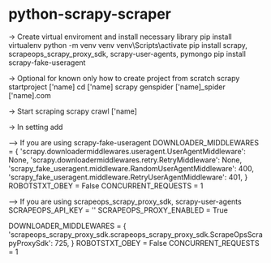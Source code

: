 # python-scrapy-scraper

-> Create virtual enviroment and install necessary library
    pip install virtualenv
    python -m venv venv
    venv\Scripts\activate
    pip install scrapy, scrapeops_scrapy_proxy_sdk, scrapy-user-agents, pymongo
    pip install scrapy-fake-useragent

-> Optional for known only how to create project from scratch 
    scrapy startproject ['name]
    cd ['name]
    scrapy genspider ['name]_spider ['name].com

-> Start scraping
    scrapy crawl ['name]

-> In setting add

--> If you are using scrapy-fake-useragent
DOWNLOADER_MIDDLEWARES = {
    'scrapy.downloadermiddlewares.useragent.UserAgentMiddleware': None,
    'scrapy.downloadermiddlewares.retry.RetryMiddleware': None,
    'scrapy_fake_useragent.middleware.RandomUserAgentMiddleware': 400,
    'scrapy_fake_useragent.middleware.RetryUserAgentMiddleware': 401,
}
ROBOTSTXT_OBEY = False
CONCURRENT_REQUESTS = 1


--> If you are using scrapeops_scrapy_proxy_sdk, scrapy-user-agents
SCRAPEOPS_API_KEY = ''
SCRAPEOPS_PROXY_ENABLED = True

DOWNLOADER_MIDDLEWARES = {
    'scrapeops_scrapy_proxy_sdk.scrapeops_scrapy_proxy_sdk.ScrapeOpsScrapyProxySdk': 725,
}
ROBOTSTXT_OBEY = False
CONCURRENT_REQUESTS = 1

